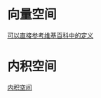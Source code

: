 # 向量空间
[可以直接参考维基百科中的定义](https://zh.wikipedia.org/wiki/%E5%90%91%E9%87%8F%E7%A9%BA%E9%97%B4)
# 内积空间
[内积空间](https://zh.wikipedia.org/wiki/%E5%86%85%E7%A7%AF%E7%A9%BA%E9%97%B4)